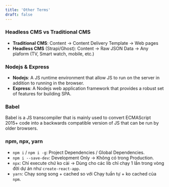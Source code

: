 ```yaml
---
title: 'Other Terms'
draft: false
---
```


### Headless CMS vs Traditional CMS

 - **Traditional CMS**: Content -> Content Delivery Template -> Web pages
 - **Headless CMS** (Strapi/Ghost): Content -> Raw JSON Data -> Any plaform (TV, Smart watch, mobile, etc.)

### Nodejs & Express
 - **Nodejs**: A JS runtime environment that allow JS to run on the server in addition to running in the browser.
 - **Express**: A Nodejs web application framework that provides a robust set of features for building SPA. 

### Babel

Babel is a JS transcompiler that is mainly used to convert ECMAScript 2015+ code into a backwards compatible version of JS that can be run by older browsers.

### npm, npx, yarn

  - `npm i` / `npm i -g`: Project Dependencies / Global Dependencies.
  - `npm i --save-dev`: Development Only -> Không có trong Production.
  - `npx`: Chỉ execute chứ ko cài -> Dùng cho các lib chỉ chạy 1 lần trong vòng đời dự án như `create-react-app`.
  - `yarn`: Chạy song song + cached so với Chạy tuần tự + ko cached của `npm`.
